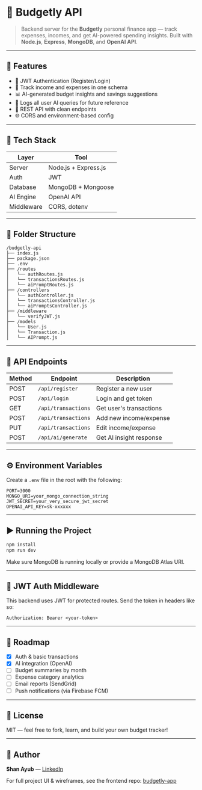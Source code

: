 # 💼 Budgetly API

> Backend server for the **Budgetly** personal finance app — track expenses, incomes, and get AI-powered spending insights. Built with **Node.js**, **Express**, **MongoDB**, and **OpenAI API**.

---

## 🚀 Features

* 🔐 JWT Authentication (Register/Login)
* 💸 Track income and expenses in one schema
* 📊 AI-generated budget insights and savings suggestions
* 🧠 Logs all user AI queries for future reference
* 🧾 REST API with clean endpoints
* 🌐 CORS and environment-based config

---

## 🧱 Tech Stack

| Layer      | Tool                 |
| ---------- | -------------------- |
| Server     | Node.js + Express.js |
| Auth       | JWT                  |
| Database   | MongoDB + Mongoose   |
| AI Engine  | OpenAI API           |
| Middleware | CORS, dotenv         |

---

## 📁 Folder Structure

```
/budgetly-api
├── index.js
├── package.json
├── .env
├── /routes
│   └── authRoutes.js
│   └── transactionsRoutes.js
│   └── aiPromptRoutes.js
├── /controllers
│   └── authController.js
│   └── transactionsController.js
│   └── aiPromptsController.js
├── /middleware
│   └── verifyJWT.js
├── /models
│   └── User.js
│   └── Transaction.js
│   └── AIPrompt.js
```

---

## 🧪 API Endpoints

| Method | Endpoint             | Description             |
| ------ | -------------------- | ----------------------- |
| POST   | `/api/register`      | Register a new user     |
| POST   | `/api/login`         | Login and get token     |
| GET    | `/api/transactions`  | Get user's transactions |
| POST   | `/api/transactions`  | Add new income/expense  |
| PUT    | `/api/transactions`  | Edit income/expense     |
| POST   | `/api/ai/generate`   | Get AI insight response |

---

## ⚙️ Environment Variables

Create a `.env` file in the root with the following:

```
PORT=3000
MONGO_URI=your_mongo_connection_string
JWT_SECRET=your_very_secure_jwt_secret
OPENAI_API_KEY=sk-xxxxxx
```

---

## ▶️ Running the Project

```bash
npm install
npm run dev
```

Make sure MongoDB is running locally or provide a MongoDB Atlas URI.

---

## 🔐 JWT Auth Middleware

This backend uses JWT for protected routes. Send the token in headers like so:

```http
Authorization: Bearer <your-token>
```

---

## 📌 Roadmap

* [x] Auth & basic transactions
* [x] AI integration (OpenAI)
* [ ] Budget summaries by month
* [ ] Expense category analytics
* [ ] Email reports (SendGrid)
* [ ] Push notifications (via Firebase FCM)

---

## 🤝 License

MIT — feel free to fork, learn, and build your own budget tracker!

---

## 🧠 Author

**Shan Ayub** — [LinkedIn](https://www.linkedin.com/in/shan-ayub-063747235/)

For full project UI & wireframes, see the frontend repo: [budgetly-app](https://github.com/yourusername/budgetly-app)
